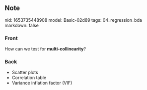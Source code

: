 ## Note
nid: 1653735448908
model: Basic-02d89
tags: 04_regression_bda
markdown: false

### Front
How can we test for <b>multi-collinearity</b>?

### Back
<ul>
  <li>Scatter plots
  <li>Correlation table
  <li>Variance inflation factor (VIF)
</ul>

